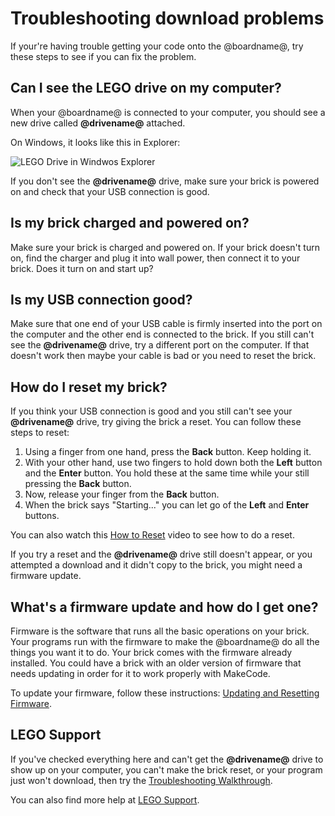 # Troubleshooting download problems

If your're having trouble getting your code onto the @boardname@, try these steps to see if you can fix the problem.

## Can I see the LEGO drive on my computer?

When your @boardname@ is connected to your computer, you should see a new drive called **@drivename@** attached.

On Windows, it looks like this in Explorer:

![LEGO Drive in Windwos Explorer](/static/setup/ev3-drive-windows.png)

If you don't see the **@drivename@** drive, make sure your brick is powered on and check that your USB connection is good.

## Is my brick charged and powered on?

Make sure your brick is charged and powered on. If your brick doesn't turn on, find the charger and plug it into wall power, then connect it to your brick. Does it turn on and start up?

## Is my USB connection good?

Make sure that one end of your USB cable is firmly inserted into the port on the computer and the other end is connected to the brick. If you still can't see the **@drivename@** drive, try a different port on the computer. If that doesn't work then maybe your cable is bad or you need to reset the brick.

## How do I reset my brick?

If you think your USB connection is good and you still can't see your **@drivename@** drive, try giving the brick a reset. You can follow these steps to reset:

1. Using a finger from one hand, press the **Back** button. Keep holding it.
2. With your other hand, use two fingers to hold down both the **Left** button and the **Enter** button. You hold these at the same time while your still pressing the **Back** button.
3. Now, release your finger from the **Back** button.
4. When the brick says "Starting..." you can let go of the **Left** and **Enter** buttons.

You can also watch this [How to Reset](https://www.lego.com/en-us/videos/themes/mindstorms/how-to-reset-the-ev3-p-brick-fbcbdbed398e4e12a7ce30fa662c54be) video to see how to do a reset.

If you try a reset and the **@drivename@** drive still doesn't appear, or you attempted a download and it didn't copy to the brick, you might need a firmware update.

## What's a firmware update and how do I get one?

Firmware is the software that runs all the basic operations on your brick. Your programs run with the firmware to make the @boardname@ do all the things you want it to do. Your brick comes with the firmware already installed. You could have a brick with an older version of firmware that needs updating in order for it to work properly with MakeCode.

To update your firmware, follow these instructions: [Updating and Resetting Firmware](https://www.lego.com/en-us/service/help/products/themes-sets/mindstorms/updating-and-resetting-lego-mindstorms-ev3-firmware-408100000007884).

## LEGO Support

If you've checked everything here and can't get the **@drivename@** drive to show up on your computer, you can't make the brick reset, or your program just won't download, then try the [Troubleshooting Walkthrough](https://www.lego.com/en-us/service/help/products/themes-sets/mindstorms/lego-mindstorms-ev3-troubleshooting-walkthrough-408100000009798).

You can also find more help at [LEGO Support](https://www.lego.com/en-us/mindstorms/support).